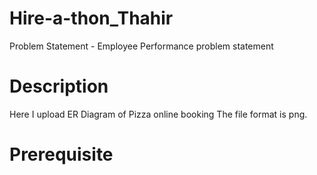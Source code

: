 # Hire-a-thon_Thahir


Problem Statement - Employee Performance problem statement

# Description
Here I upload ER Diagram of Pizza online booking 
The file format is png. 

 

# Prerequisite

<Write any prerequisites needed to run your solution>

  

 


